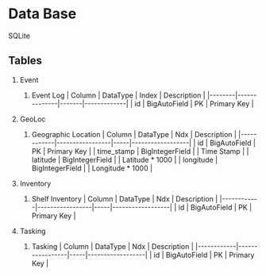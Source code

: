 # Data Base
SQLite

## Tables
1. Event
    1. Event Log
        | Column | DataType     | Index | Description |
        |--------|--------------|-------|-------------|
        | id     | BigAutoField | PK    | Primary Key |

1. GeoLoc
    1. Geographic Location
        | Column     | DataType        | Ndx | Description      |
        |------------|-----------------|-----|------------------|
        | id         | BigAutoField    | PK  | Primary Key      |
        | time_stamp | BigIntegerField |     | Time Stamp       |
        | latitude   | BigIntegerField |     | Latitude * 1000  |
        | longitude  | BigIntegerField |     | Longitude * 1000 |


1. Inventory
    1. Shelf Inventory
        | Column     | DataType        | Ndx | Description      |
        |------------|-----------------|-----|------------------|
        | id         | BigAutoField    | PK  | Primary Key      |

1. Tasking
    1. Tasking 
        | Column     | DataType        | Ndx | Description      |
        |------------|-----------------|-----|------------------|
        | id         | BigAutoField    | PK  | Primary Key      |

